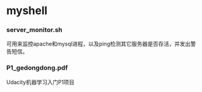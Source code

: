 # myshell

### server_monitor.sh

可用来监控apache和mysql进程，以及ping检测其它服务器是否存活，并发出警告短信。

### P1_gedongdong.pdf

Udacity机器学习入门P1项目
